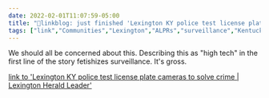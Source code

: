 ```yaml
---
date: 2022-02-01T11:07:59-05:00
title: "🔗linkblog: just finished 'Lexington KY police test license plate cameras to solve crime | Lexington Herald Leader'"
tags: ["link","Communities","Lexington","ALPRs","surveillance","Kentucky"]
---
```

We should all be concerned about this. Describing this as "high tech" in the first line of the story fetishizes surveillance. It's gross.
 
[link to 'Lexington KY police test license plate cameras to solve crime | Lexington Herald Leader'](https://www.kentucky.com/news/local/counties/fayette-county/article257885118.html)
